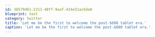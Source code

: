 ```yaml
---
id: 38579d61-2211-48ff-9aaf-424e31ac6da0
blueprint: text
category: twitter
title: 'Let me be the first to welcome the post-$600 tablet era.'
caption: 'Let me be the first to welcome the post-$600 tablet era.'
---
```

